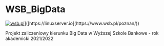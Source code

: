 # WSB_BigData

[![wsb.pl](https://www.wsb.pl/poznan/)]([https://raw.githubusercontent.com/linuxserver/docker-templates/master/linuxserver.io/img/linuxserver_medium.png](https://www.wsb.pl/poznan/sites/poznan/files/logo_poznan.png))]([https://linuxserver.io](https://www.wsb.pl/poznan/))

Projekt zaliczeniowy kierunku Big Data w Wyższej Szkole Bankowe - rok akademicki 2021/2022
